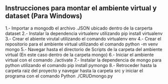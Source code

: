 ## Instrucciones para montar el ambiente virtual y dataset (Para Windows)
1.- Importar a mongodb el archivo .JSON ubicado dentro de la carperta dataset
2.- Instalar la dependencia virtualenv utilizando pip install virtualenv
3.- Crear el abiente virutal utilizando el comando virtualenv env
4.- Crear el repositorio para el ambiente virtual utilizando el comando python -m venv mongo
5.- Navegar hasta el directorio de Scripts de la carpeta del ambiente virtual (En este caso dentro de la carpeta mongo)
6.- Iniciar el ambiente virtual con el comando ./activate 
7.- Instalar la dependencia de mongo para python utilizando el comando pip install pymongo
8.- Retroceder hasta la carpeta raiz del proyecto y navegar hasta la carpeta src y iniciar el programa con el comando Python ./CRUDmongo.py